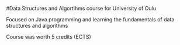 #Data Structures and Algortihms course for University of Oulu

Focused on Java programming and learning the fundamentals of data structures and algorithms

Course was worth 5 credits (ECTS)

